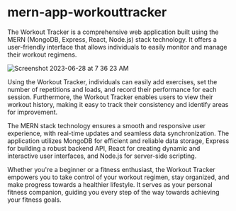 # mern-app-workouttracker

The Workout Tracker is a comprehensive web application built using the MERN (MongoDB, Express, React, Node.js) stack technology. It offers a user-friendly interface that allows individuals to easily monitor and manage their workout regimens.

![Screenshot 2023-06-28 at 7 36 23 AM](https://github.com/chesterziebart/mern-app-workouttracker/assets/98804340/d6cc439e-7065-464d-8c62-6cc858a2975f)

Using the Workout Tracker, individuals can easily add exercises, set the number of repetitions and loads, and record their performance for each session. Furthermore, the Workout Tracker enables users to view their workout history, making it easy to track their consistency and identify areas for improvement.

The MERN stack technology ensures a smooth and responsive user experience, with real-time updates and seamless data synchronization. The application utilizes MongoDB for efficient and reliable data storage, Express for building a robust backend API, React for creating dynamic and interactive user interfaces, and Node.js for server-side scripting.

Whether you're a beginner or a fitness enthusiast, the Workout Tracker empowers you to take control of your workout regimen, stay organized, and make progress towards a healthier lifestyle. It serves as your personal fitness companion, guiding you every step of the way towards achieving your fitness goals.
